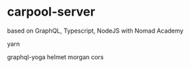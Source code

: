 # carpool-server

  based on GraphQL, Typescript, NodeJS with Nomad Academy




yarn

graphql-yoga
helmet morgan cors